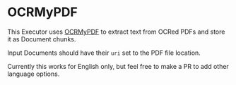# OCRMyPDF

This Executor uses [OCRMyPDF](https://ocrmypdf.readthedocs.io/en/latest/) to extract text from OCRed PDFs and store it as Document chunks.

Input Documents should have their `uri` set to the PDF file location.

Currently this works for English only, but feel free to make a PR to add other language options.

